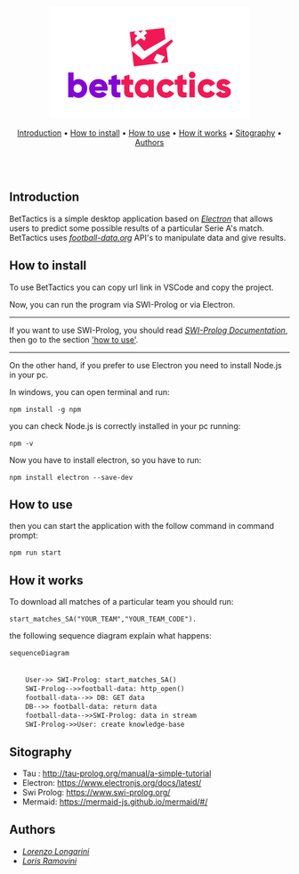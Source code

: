 <div>
<p align="center">
<img src="https://github.com/LorenzoLongarini/BetTactics/blob/main/screen/img/BetTacticsLogo.png">
</p>
<p align="center">
<a href="#Introduction">Introduction</a>&nbsp•
<a href="#How-to-install">How to install</a>&nbsp•
<a href="#How-to-use">How to use</a>&nbsp•
<a href="#How-it-works">How it works</a>&nbsp•
<a href="#Sitography">Sitography</a>&nbsp•
<a href="#Authors">Authors</a>

</p>
<br>
<br>
</div>


## Introduction
BetTactics is a simple desktop application based on [*Electron*](https://www.electronjs.org/docs/latest/) that allows users to predict some possible results of a particular Serie A's match. BetTactics uses [*football-data.org*](https://www.football-data.org/) API's to manipulate data and give results. 
## How to install
To use BetTactics you can copy url link in VSCode and copy the project. 

Now, you can run the program via SWI-Prolog or via Electron.


---
If you want to use SWI-Prolog, you should read [*SWI-Prolog Documentation*](https://www.swi-prolog.org/), then go to the section  <a href="#How-to-use">'how to use'</a>. 


---
On the other hand, if you prefer to use Electron you need to install Node.js in your pc. 

In windows, you can open terminal and run:
```
npm install -g npm
```
you can check Node.js is correctly installed in your pc running:
```
npm -v
```
Now you have to install electron, so you have to run:
```
npm install electron --save-dev
```
## How to use

then you can start the application with the follow command in command prompt:

```
npm run start
```
## How it works
To download all matches of a particular team you should run: 
```
start_matches_SA("YOUR_TEAM","YOUR_TEAM_CODE").
```
the following sequence diagram explain what happens:
```mermaid
sequenceDiagram
	

	User->> SWI-Prolog: start_matches_SA()
	SWI-Prolog-->>football-data: http_open()
	football-data-->> DB: GET data
	DB-->> football-data: return data
	football-data-->>SWI-Prolog: data in stream
	SWI-Prolog->>User: create knowledge-base
```
## Sitography
- Tau : http://tau-prolog.org/manual/a-simple-tutorial
- Electron: https://www.electronjs.org/docs/latest/
- Swi Prolog: https://www.swi-prolog.org/
- Mermaid: https://mermaid-js.github.io/mermaid/#/

## Authors
- [*Lorenzo Longarini*](https://github.com/LorenzoLongarini)
- [*Loris Ramovini*](https://github.com/lorisramovini)

